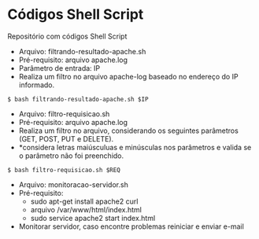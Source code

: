 # Códigos Shell Script
Repositório com códigos Shell Script

- Arquivo: filtrando-resultado-apache.sh
- Pré-requisito: arquivo apache.log
- Parâmetro de entrada: IP
- Realiza um filtro no arquivo apache-log baseado no endereço do IP informado.
```
$ bash filtrando-resultado-apache.sh $IP
```

- Arquivo: filtro-requisicao.sh
- Pré-requisito: arquivo apache.log
- Realiza um filtro no arquivo, considerando os seguintes parâmetros (GET, POST, PUT e DELETE).
- *considera letras maiúsculuas e minúsculas nos parâmetros e valida se o parâmetro não foi preenchido.
```
$ bash filtro-requisicao.sh $REQ
```

- Arquivo: monitoracao-servidor.sh
- Pré-requisito: 
    - sudo apt-get install apache2 curl
    - arquivo /var/www/html/index.html
    - sudo service apache2 start index.html 
- Monitorar servidor, caso encontre problemas reiniciar e enviar e-mail
